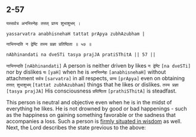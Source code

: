 ## 2-57


```shloka-sa
यस्सर्वत्र अनभिस्नेहः तत्तत् प्राप्य शुभाशुभम् ।
```
```shloka-sa-hk
yassarvatra anabhisnehaH tattat prApya zubhAzubham |
```
```shloka-sa
नाभिनन्दति न द्वेष्टि तस्य प्रज्ञा प्रतिष्ठिता ॥ ५७ ॥
```
```shloka-sa-hk
nAbhinandati na dveSTi tasya prajJA pratiSThitA || 57 ||
```

`नाभिनन्दति` `[nAbhinandati]` A person is neither driven by likes `न द्वेष्टि` `[na dveSTi]` nor by dislikes `यः` `[yaH]` when he is `अनभिस्नेहः` `[anabhisnehaH]` without attachment `सर्वत्र` `[sarvatra]` in all respects, `प्राप्य` `[prApya]` even on obtaining `तत्तत् शुभाशुभम्` `[tattat zubhAzubham]` things that he likes or dislikes. `तस्य प्रज्ञा` `[tasya prajJA]` His consciousness `प्रथिष्ठिता` `[prathiSThitA]` is steadfast.

This person is neutral and objective even when he is in the midst of everything he likes. He is not drowned by good or bad happenings - such as the happiness on gaining something favorable or the sadness that accompanies a loss. Such a person is [firmly situated in wisdom](sthitaprajna_xlat) as well.
Next, the Lord describes the state previous to the above:

